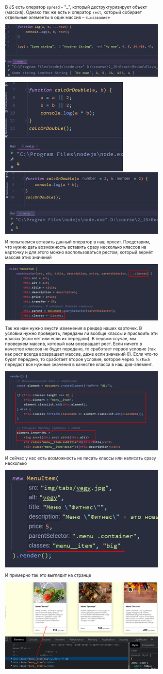
В JS есть оператор `spread` – "`…`", который деструктуризирует объект (массив). Однако так же есть и оператор `rest`, который собирает отдельные элементы в один массив – «`…название`»

![](_png/Pasted%20image%2020220909180240.png)

![](_png/Pasted%20image%2020220909180245.png)
![](_png/Pasted%20image%2020220909180250.png)

И попытаемся вставить данный оператор в наш проект. Представим, что нужно дать возможность вставить сразу несколько классов на карточку и для этого можно воспользоваться рестом, который вернёт массив этих значений

![](_png/Pasted%20image%2020220909180255.png)

Так же нам нужно внусти изменения в рендер наших карточек. В условии нужно проверить, переданы ли вообще классы и присвоить эти классы (если нет или если их передали). В первом случае, мы проверяем массив, который нам возвращает рест. Если ничего в качестве классов не будет передано, то сработает первое условие (так как рест всегда возвращает массив, даже если значений 0). Если что-то будет передано, то сработает второе условие, которое через `forEach` передаст все нужные значения в качестве класса в наш див-элемент.

![](_png/Pasted%20image%2020220909180300.png)

И сейчас у нас есть возможность не писать классы или написать сразу несколько

![](_png/Pasted%20image%2020220909180306.png)

И примерно так это выглядит на странце

![](_png/Pasted%20image%2020220909180312.png)